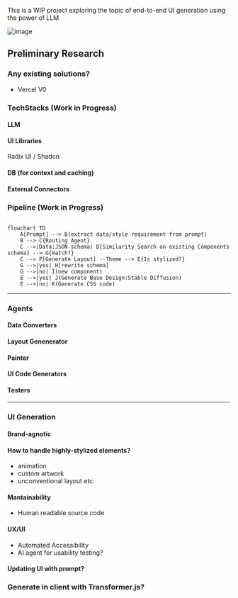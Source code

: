 This is a WIP project exploring the topic of end-to-end UI generation using the power of LLM

![image](https://github.com/user-attachments/assets/94e168db-bffe-4b23-914f-26008b6c5686)

## Preliminary Research

### Any existing solutions?
- Vercel V0

### TechStacks (Work in Progress)

#### LLM
#### UI Libraries
Radix UI / Shadcn
#### DB (for context and caching)
#### External Connectors 

### Pipeline (Work in Progress)

```mermaid

flowchart TD
    A[Prompt] --> B(extract data/style requirement from prompt)
    B --> C{Routing Agent}
    C -->|Data:JSON schema| D[Similarity Search on existing Components schema] --> G{match?}
    C --> P[Generate Layout] --Theme --> E{Is stylized?}
    G -->|yes| H[rewrite schema]
    G -->|no| I(new component)
    E -->|yes| J(Generate Base Design:Stable Diffusion)
    E -->|no| K(Generate CSS code)
```
    
---

### Agents

#### Data Converters

#### Layout Genenerator

#### Painter

#### UI Code Generators

#### Testers


---

### UI Generation

#### Brand-agnotic

#### How to handle highly-stylized elements?
- animation
- custom artwork
- unconventional layout etc.

#### Mantainability
- Human readable source code

#### UX/UI
- Automated Accessibility
- AI agent for usability testing?

#### Updating UI with prompt?

### Generate in client with Transformer.js?
